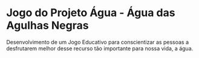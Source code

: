 # Jogo do Projeto Água - Água das Agulhas Negras
Desenvolvimento de um Jogo Educativo para conscientizar as pessoas a desfrutarem melhor desse recurso tão importante para nossa vida, a água.

